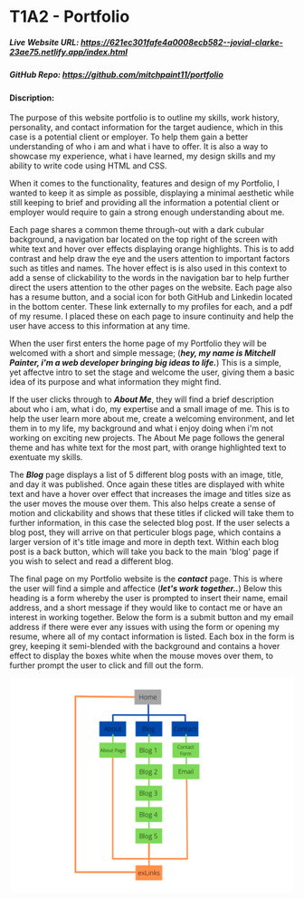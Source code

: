 # T1A2 - Portfolio

##### Live Website URL: https://621ec301fafe4a0008ecb582--jovial-clarke-23ae75.netlify.app/index.html

##### GitHub Repo: https://github.com/mitchpaint11/portfolio

#### Discription:
The purpose of this website portfolio is to outline my skills, work history, personality, and contact information for the target audience, which in this case is a potential client or employer. To help them gain a better understanding of who i am and what i have to offer. It is also a way to showcase my experience, what i have learned, my design skills and my ability to write code using HTML and CSS. 

When it comes to the functionality, features and design of my Portfolio, I wanted to keep it as simple as possible, displaying a minimal aesthetic while still keeping to brief and providing all the information a potential client or employer would require to gain a strong enough understanding about me. 

Each page shares a common theme through-out with a dark cubular background, a navigation bar located on the top right of the screen with white text and hover over effects displaying orange highlights. This is to add contrast and help draw the eye and the users attention to important factors such as titles and names. The hover effect is is also used in this context to add a sense of clickability to the words in the navigation bar to help further direct the users attention to the other pages on the website. Each page also has a resume button, and a social icon for both GitHub and Linkedin located in the bottom center. These link externally to my profiles for each, and a pdf of my resume. I placed these on each page to insure continuity and help the user have access to this information at any time.

When the user first enters the home page of my Portfolio they will be welcomed with a short and simple message; 
(***hey, my name is Mitchell Painter, i'm a web developer bringing big ideas to life.***) This is a simple, yet affectve intro to set the stage and welcome the user, giving them a basic idea of its purpose and what information they might find. 

If the user clicks through to ***About Me***, they will find a brief description about who i am, what i do, my expertise and a small image of me. This is to help the user learn more about me, create a welcoming environment, and let them in to my life, my background and what i enjoy doing when i'm not working on exciting new projects. The About Me page follows the general theme and has white text for the most part, with orange highlighted text to exentuate my skills.

The ***Blog*** page displays a list of 5 different blog posts with an image, title, and day it was published. Once again these titles are displayed with white text and have a hover over effect that increases the image and titles size as the user moves the mouse over them. This also helps create a sense of motion and clickability and shows that these titles if clicked will take them to further information, in this case the selected blog post. If the user selects a blog post, they will arrive on that perticuler blogs page, which contains a larger version of it's title image and more in depth text. Within each blog post is a back button, which will take you back to the main 'blog' page if you wish to select and read a different blog.

The final page on my Portfolio website is the ***contact*** page. This is where the user will find a simple and affectice (***let's work together..***) Below this heading is a form whereby the user is prompted to insert their name, email address, and a short message if they would like to contact me or have an interest in working together. Below the form is a submit button and my email address if there were ever any issues with using the form or opening my resume, where all of my contact information is listed. Each box in the form is grey, keeping it semi-blended with the background and contains a hover effect to display the boxes white when the mouse moves over them, to further prompt the user to click and fill out the form.



![Image of Sitemap](/README/portfolio-sitemap.png)
